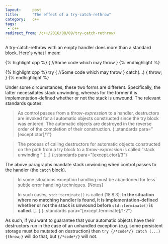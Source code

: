 ```yaml
---
layout:     post
title:      "The effect of a try-catch-rethrow"
category:   c++
tags:
 - c++ 
redirect_from: /c++/2016/08/09/try-catch-rethrow/
---
```


A try-catch-rethrow with an empty handler does more than a standard block. Here's what I mean:

{% highlight cpp %}
{
    //Some code which may throw
}
{% endhighlight %}


{% highlight cpp %}
try {
    //Some code which may throw
} catch(...) {
    throw;
}
{% endhighlight %}

Under some circumstances, these two forms are different. Specifically, the latter necessitates stack unwinding, whereas for the former it is implementation-defined whether or not the stack is unwound. The relevant standards quotes:

> As control passes from a *throw-expression* to a handler, destructors are invoked for all automatic objects constructed since the try block was entered. The automatic objects are destroyed in the reverse order of the completion of their construction.
{:.standards para="[except.ctor]/1"}

> The process of calling destructors for automatic objects constructed on the path from a try block to a *throw-expression* is called “stack unwinding.” [...]
{:.standards para="[except.ctor]/3"}

The above paragraphs mandate stack unwinding when control passes to the handler (the `catch` block).

> In some situations exception handling must be abandoned for less subtle error handling techniques. [Notes]
>
> In such cases, `std::terminate()` is called (18.8.3). **In the situation where no matching handler is found, it is implementation-defined whether or not the stack is unwound before `std::terminate()` is called**. [...]
{:.standards para="[except.terminate]/1-2"}

As such, if you want to guarantee that your automatic objects have their destructors run in the case of an unhandled exception (e.g. some persistent storage must be mutated on destruction) then `try {/*code*/} catch (...) {throw;}` will do that, but `{/*code*/}` will not.
